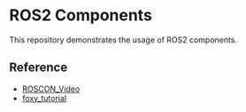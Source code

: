 # ROS2 Components

This repository demonstrates the usage of ROS2 components. 

## Reference
 - [ROSCON_Video](https://vimeo.com/378916125)
 - [foxy_tutorial](https://docs.ros.org/en/foxy/Tutorials/Composition.html)
